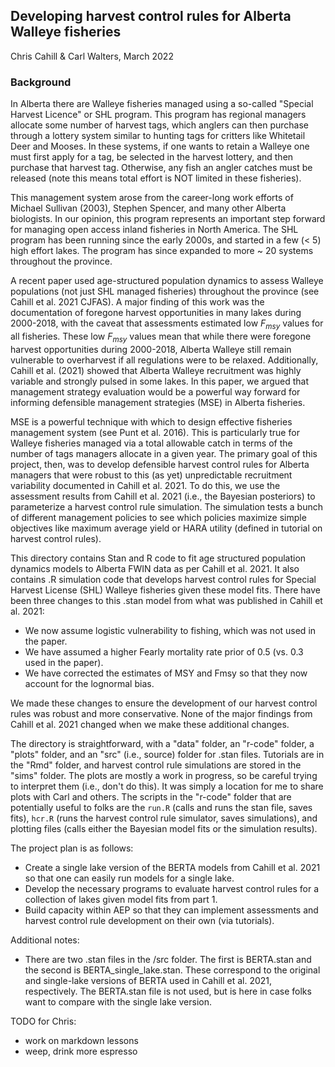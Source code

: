 ## Developing harvest control rules for Alberta Walleye fisheries
Chris Cahill & Carl Walters, March 2022

### Background
In Alberta there are Walleye fisheries managed using a so-called "Special Harvest Licence" or SHL program.  This program has regional managers allocate some number of harvest tags, which anglers can then purchase through a lottery system similar to hunting tags for critters like Whitetail Deer and Mooses.  In these systems, if one wants to retain a Walleye one must first apply for a tag, be selected in the harvest lottery, and then purchase that  harvest tag.  Otherwise, any fish an angler catches must be released (note this means total effort is NOT limited in these fisheries).

This management system arose from the career-long work efforts of Michael Sullivan (2003), Stephen Spencer, and many other Alberta biologists.  In our opinion, this program represents an important step forward for managing open access inland fisheries in North America. The SHL program has been running since the early 2000s, and started in a few (< 5) high effort lakes.  The program has since expanded to more ~ 20 systems throughout the province. 

A recent paper used age-structured population dynamics to assess Walleye populations (not just SHL managed fisheries) throughout the province (see Cahill et al. 2021 CJFAS).  A major finding of this work was the documentation of foregone harvest opportunities in many lakes during 2000-2018, with the caveat that assessments estimated low $F_{msy}$ values for all fisheries.  These low $F_{msy}$ values mean that while there were foregone harvest opportunities during 2000-2018, Alberta Walleye still remain vulnerable to overharvest if all regulations were to be relaxed.  Additionally, Cahill et al. (2021) showed that Alberta Walleye recruitment was highly variable and strongly pulsed in some lakes.  In this paper, we argued that management strategy evaluation would be a powerful way forward for informing defensible management strategies (MSE) in Alberta fisheries. 

MSE is a powerful technique with which to design effective fisheries management system (see Punt et al. 2016).  This is particularly true for Walleye fisheries managed via a total allowable catch in terms of the number of tags managers allocate in a given year. The primary goal of this project, then, was to develop defensible harvest control rules for Alberta managers that were robust to this (as yet) unpredictable recruitment variability documented in Cahill et al. 2021.  To do this, we use the assessment results from Cahill et al. 2021 (i.e., the Bayesian posteriors) to parameterize a harvest control rule simulation.  The simulation tests a bunch of different management policies to see which policies maximize simple objectives like maximum average yield or HARA utility (defined in tutorial on harvest control rules).

This directory contains Stan and R code to fit age structured population dynamics models to Alberta FWIN data as per Cahill et al. 2021.  It also contains .R simulation code that develops harvest control rules for Special Harvest License (SHL) Walleye fisheries given these model fits. There have been three changes to this .stan model from what was published in Cahill et al. 2021:

* We now assume logistic vulnerability to fishing, which was not used in the paper.
* We have assumed a higher Fearly mortality rate prior of 0.5 (vs. 0.3 used in the paper). 
* We have corrected the estimates of MSY and Fmsy so that they now account for the lognormal bias. 

We made these changes to ensure the development of our harvest control rules was robust and more conservative.  None of the major findings from Cahill et al. 2021 changed when we make these additional changes. 

The directory is straightforward, with a "data" folder, an "r-code" folder, a "plots" folder, and an "src" (i.e., source) folder for .stan files. Tutorials are in the "Rmd" folder, and harvest control rule simulations are stored in the "sims" folder. The plots are mostly a work in progress, so be careful trying to interpret them (i.e., don't do this).  It was simply a location for me to share plots with Carl and others.  The scripts in the "r-code" folder that are potentially useful to folks are the `run.R` (calls and runs the stan file, saves fits), `hcr.R` (runs the harvest control rule simulator, saves simulations), and plotting files (calls either the Bayesian model fits or the simulation results). 

The project plan is as follows:

* Create a single lake version of the BERTA models from Cahill et al. 2021 so that one can easily run models for a single lake.
* Develop the necessary programs to evaluate harvest control rules for a collection of lakes given model fits from part 1. 
* Build capacity within AEP so that they can implement assessments and harvest control rule development on their own (via tutorials).

Additional notes:

* There are two .stan files in the /src folder.  The first is BERTA.stan and the second is BERTA_single_lake.stan.  These correspond to the original and single-lake versions of BERTA used in Cahill et al. 2021, respectively. The BERTA.stan file is not used, but is here in case folks want to compare with the single lake version. 

TODO for Chris: 
* work on markdown lessons 
* weep, drink more espresso 